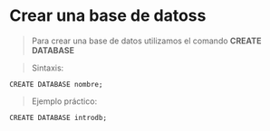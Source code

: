 # Crear una base de datoss

> Para crear una base de datos 
> utilizamos el comando **CREATE DATABASE**

> Sintaxis: 

    CREATE DATABASE nombre;

> Ejemplo práctico: 

    CREATE DATABASE introdb;  
